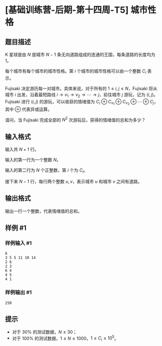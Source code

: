 # [基础训练营-后期-第十四周-T5] 城市性格

## 题目描述

K 星球是由 $N$ 座城市 $N-1$ 条无向道路组成的连通的王国，每条道路的长度均为 $1$。

每个城市有每个城市的城市性格。第 $i$ 个城市的城市性格可以由一个整数 $C_i$ 表示。

Fujisaki 决定游历每一对城市。具体来说，对于所有的 $1 \le i,j \le N$，Fujisaki 将从城市 $i$ 出发，沿着最短路线 $i \rightarrow v_1 \rightarrow v_2 \rightarrow \cdots \rightarrow j$，前往城市 $j$ 游玩，记为 $(i,j)$。Fujisaki 进行 $(i,j)$ 的游玩，可以收获的情绪值为 $C_i \oplus C_{v_1} \oplus C_{v_2} \oplus \cdots \oplus C_j$，其中 $\oplus$ 代表异或运算。

请问，当 Fujisaki 完成全部的 $N^2$ 次游玩后，获得的情绪值的总和为多少？

## 输入格式

输入共 $N +1$ 行。

输入的第一行为一个整数 $N$。

输入的第二行为 $N$ 个正整数，第 $i$ 个为 $C_i$。

接下来 $N-1$ 行，每行两个整数 $u,v$，表示城市 $u$ 和城市 $v$ 之间有道路。

## 输出格式

输出一行一个整数，代表情绪值的总和。

## 样例 #1

### 样例输入 #1

```
6
3 5 5 11 10 14
2 6
2 3
6 4
4 5
4 1
```

### 样例输出 #1

```
250
```

## 提示

- 对于 $30\%$ 的测试数据，$N \le 30$；
 - 对于 $100\%$ 的测试数据，$1 \le N \le 1000$，$1 \le C_i \le 10^5$。